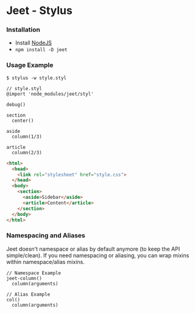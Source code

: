 # Jeet - Stylus

### Installation

- Install [NodeJS](http://nodejs.org)
- `npm install -D jeet`

### Usage Example

```fish
$ stylus -w style.styl
```

```styl
// style.styl
@import 'node_modules/jeet/styl'

debug()

section
  center()

aside
  column(1/3)

article
  column(2/3)
```

```html
<html>
  <head>
    <link rel="stylesheet" href="style.css">
  </head>
  <body>
    <section>
      <aside>Sidebar</aside>
      <article>Content</article>
    </section>
  </body>
</html>
```

### Namespacing and Aliases

Jeet doesn't namespace or alias by default anymore (to keep the API simple/clean). If you need namespacing or aliasing, you can wrap mixins within namespace/alias mixins.

```styl
// Namespace Example
jeet-column()
  column(arguments)

// Alias Example
col()
  column(arguments)
```
